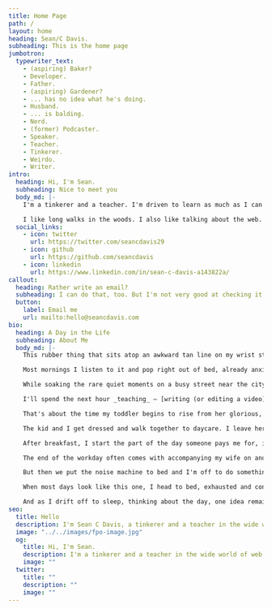 ```yaml
---
title: Home Page
path: /
layout: home
heading: Sean/C Davis.
subheading: This is the home page
jumbotron:
  typewriter_text:
    - (aspiring) Baker?
    - Developer.
    - Father.
    - (aspiring) Gardener?
    - ... has no idea what he's doing.
    - Husband.
    - ... is balding.
    - Nerd.
    - (former) Podcaster.
    - Speaker.
    - Teacher.
    - Tinkerer.
    - Weirdo.
    - Writer.
intro:
  heading: Hi, I'm Sean.
  subheading: Nice to meet you
  body_md: |-
    I'm a tinkerer and a teacher. I'm driven to learn as much as I can as fast as I can, and then to pass those learnings onto those who may find them beneficial.

    I like long walks in the woods. I also like talking about the web. Meeting new people is fun, too! Maybe we should chat.
  social_links:
    - icon: twitter
      url: https://twitter.com/seancdavis29
    - icon: github
      url: https://github.com/seancdavis
    - icon: linkedin
      url: https://www.linkedin.com/in/sean-c-davis-a143822a/
callout:
  heading: Rather write an email?
  subheading: I can do that, too. But I'm not very good at checking it. Maybe you should make it rhyme.
  button:
    label: Email me
    url: mailto:hello@seancdavis.com
bio:
  heading: A Day in the Life
  subheading: About Me
  body_md: |-
    This rubber thing that sits atop an awkward tan line on my wrist starts buzzing at 5:00 AM every morning.

    Most mornings I listen to it and pop right out of bed, already anxious to get to the computer. But first, of course, there's weighing myself (to assure myself that I'm still 40 pounds less than I was two years ago), letting the dog out, and making a cup of decaf coffee (you know, to wake me up).

    While soaking the rare quiet moments on a busy street near the city, I head up to my office to do what I love — _tinker_ and _teach_.

    I'll spend the next hour _teaching_ — [writing (or editing a video) about some web development topic](https://cobwwweb.com/) I want to share with the world. The hour after that is when I _tinker_. I learn by creating something new, providing fodder for tomorrow's writing session.

    That's about the time my toddler begins to rise from her glorious, 12-hour slumber to fill the quiet space with some new sound I hadn't known before. I use that as my alarm clock — a cue to transition to the part of the day normal people are awake.

    The kid and I get dressed and walk together to daycare. I leave her with a hug and a hope that she'll enjoy this day more than I will, and set off for a long detour before I get home, popping on an audio book or calling a loved one while traversing the busy neighborhood streets.

    After breakfast, I start the part of the day someone pays me for, in which I act as Director of Technology for [Ample](https://www.helloample.com/). I'm likely to spend most of my day exploring how to build [Jamstack](https://cobwwweb.com/wtf-is-jamstack) websites with efficiency and excellence, driving my team to find that perfect balance between quality and speed. Either that or I have 8 straight hours of meetings.

    The end of the workday often comes with accompanying my wife on another stroll up the street, this time to get the girl from daycare. That's the best part of most days, because there's no agenda for the evenings. We just have to make sure we feed that screaming monster at some point. And I suppose she has to be bathed occasionally. But otherwise, that time is ours. Not to create. Not to teach. To have fun.

    But then we put the noise machine to bed and I'm off to do something else. Maybe it's a quiet night and I'll read a book. Or maybe I'll dig into another hobby, like playing music, baking bread, writing fiction, or growing plants from seed.

    When most days look like this one, I head to bed, exhausted and content, but never satisfied. Because tomorrow I get to wake up and do it all over again, hopefully better than today. So I take a moment to write a few words about the day, noting the wins I achieved, what I'm thankful for, and what I want to tomorrow to bring.

    And as I drift off to sleep, thinking about the day, one idea remains, more important than the rest. That in the midst of all the work I did throughout the day — everything that drained the energy from me — that I had a little fun along the way.
seo:
  title: Hello
  description: I'm Sean C Davis, a tinkerer and a teacher in the wide world of web development.
  image: "../../images/fpo-image.jpg"
  og:
    title: Hi, I'm Sean.
    description: I'm a tinkerer and a teacher in the wide world of web development. Come see what (weird) stuff is going on with me.
    image: ""
  twitter:
    title: ""
    description: ""
    image: ""
---
```

